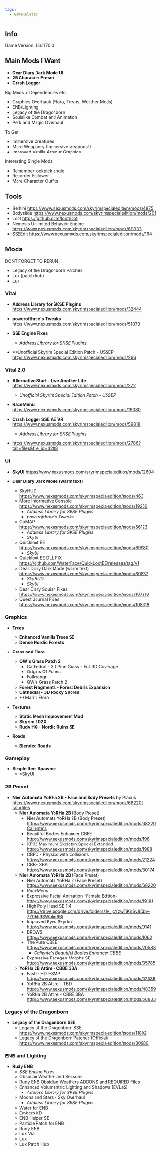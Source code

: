 ```yaml
---
tags:
  - GameRelated
---
```


## Info
Game Version: 1.6.1170.0

## Main Mods I Want
- **Dear Diary Dark Mode UI**
- **2B Character Preset**
- **Crash Logger**

Big Mods + Dependencies etc
- Graphics Overhauk (Flora, Towns, Weather Mods)
- ENB/Lighting
- Legacy of the Dragonborn
- Soulslike Combat and Animation
- Perk and Magic Overhaul


To Get
- Immersive Creatures
- More Weaponry (Immersive weapons?)
- Improved Vanilla Armour Graphics

Interesting Single Mods
- Remember lockpick angle
- Recorder Follower
- More Character Outfits

## Tools
- Bethini
  https://www.nexusmods.com/skyrimspecialedition/mods/4875
- Bodyslide
  https://www.nexusmods.com/skyrimspecialedition/mods/201
- Loot
  https://github.com/loot/loot
- Nemesis Unlimited Behavior Engine
  https://www.nexusmods.com/skyrimspecialedition/mods/60033
- SSEEdit
  https://www.nexusmods.com/skyrimspecialedition/mods/164

## Mods

DONT FORGET TO RERUN
- Legacy of the Dragonborn Patches
- Lux (patch hub)
- Lux

### Vital
- **Address Library for SKSE Plugins**
  https://www.nexusmods.com/skyrimspecialedition/mods/32444

- **powerofthree's Tweaks**
  https://www.nexusmods.com/skyrimspecialedition/mods/51073

- **SSE Engine Fixes**
	- *Address Library for SKSE Plugins*

- **Unofficial Skyrim Special Edition Patch - USSEP
  https://www.nexusmods.com/skyrimspecialedition/mods/266

### Vital 2.0
- **Alternative Start - Live Another Life**
  https://www.nexusmods.com/skyrimspecialedition/mods/272
	- *Unofficial Skyrim Special Edition Patch - USSEP*

- **RaceMenu**
  https://www.nexusmods.com/skyrimspecialedition/mods/19080

- **Crash Logger SSE AE VR**
  https://www.nexusmods.com/skyrimspecialedition/mods/59818
	- *Address Library for SKSE Plugins*

- https://www.nexusmods.com/skyrimspecialedition/mods/2786?tab=files&file_id=4208
### UI
- **SkyUI**
  https://www.nexusmods.com/skyrimspecialedition/mods/12604

- **Dear Diary Dark Mode (warm text)**
	- SkyHUD
	  https://www.nexusmods.com/skyrimspecialedition/mods/463
	- More Informative Console
	  https://www.nexusmods.com/skyrimspecialedition/mods/19250
		- *Address Library for SKSE Plugins*
		- *powerofthree's Tweaks*
	- CoMAP
	  https://www.nexusmods.com/skyrimspecialedition/mods/56123
		- *Address Library for SKSE Plugins*
		- *SkyUI*
	- Quickloot EE
	  https://www.nexusmods.com/skyrimspecialedition/mods/69980
		- *SkyUI*
	- Quickloot EE DLL FIX
	  https://github.com/WaterFace/QuickLootEE/releases/tag/v1
	- Dear Diary Dark Mode (warm text)
	  https://www.nexusmods.com/skyrimspecialedition/mods/60837
		- *SkyHUD*
		- *SkyUI*
	- Dear Diary Squish Fixes
	  https://www.nexusmods.com/skyrimspecialedition/mods/107216
	- Quest Journal Fixes
	  https://www.nexusmods.com/skyrimspecialedition/mods/108618


### Graphics
- **Trees**
	- **Enhanced Vanilla Trees SE**
	- **Dense Nordic Forests**

- **Grass and Flora**
	- **QW's Grass Patch 2**
		- Cathedral - 3D Pine Grass - Full 3D Coverage
		- Origins Of Forest
		- Folkvangr
		- QW's Grass Patch 2
	- **Forest Fragments - Forest Debris Expansion**
	- **Cathedral - 3D Rocky Shores**
	- **Mari's Flora

- **Textures**
	- **Static Mesh Improvement Mod**
	- **Skyrim 202X**
	- **Rudy HQ - Nordic Ruins SE**

- **Roads**
	- **Blended Roads**

### Gameplay
- **Simple Item Spawner**
	- *SkyUI

### 2B Preset
- **Nier Automata YoRHa 2B - Face and Body Presets** by Praxus
  https://www.nexusmods.com/skyrimspecialedition/mods/68220?tab=files
	- **Nier Automata YoRHa 2B** (Body Preset)
		- Nier Automata YoRHa 2B (Body Preset)
		  https://www.nexusmods.com/skyrimspecialedition/mods/68220Caliente's
		-  Beautiful Bodies Enhancer CBBE
		  https://www.nexusmods.com/skyrimspecialedition/mods/198
		- XP32 Maximum Skeleton Special Extended
		  https://www.nexusmods.com/skyrimspecialedition/mods/1988
		- CBPC - Physics with Collisions
		  https://www.nexusmods.com/skyrimspecialedition/mods/21224
		- CBBE 3BA
		  https://www.nexusmods.com/skyrimspecialedition/mods/30174
	- **Nier Automata YoRHa 2B** (Face Preset)
		- Nier Automata YoRHa 2 (Face Preset)
		  https://www.nexusmods.com/skyrimspecialedition/mods/68220
		- *RaceMenu*
		- Expressive Facial Animation -Female Edition-
		  https://www.nexusmods.com/skyrimspecialedition/mods/19181
		- High Poly Head SE 1.4
		  https://drive.google.com/drive/folders/1V_jcYzwTiKnSv8Dbv-7Z0hh9SWbkn6Bi
		- Improved Eyes Skyrim
		  https://www.nexusmods.com/skyrimspecialedition/mods/9141
		- BROWS
		  https://www.nexusmods.com/skyrimspecialedition/mods/1062
		- The Pure CBBE
		  https://www.nexusmods.com/skyrimspecialedition/mods/20583
			- *Caliente's Beautiful Bodies Enhancer CBBE*
		- Expressive Facegen Morphs SE
		  https://www.nexusmods.com/skyrimspecialedition/mods/35785
	- **YoRHa 2B Attire - CBBE 3BA**
		- Faster HDT-SMP
		  https://www.nexusmods.com/skyrimspecialedition/mods/57339
		- YoRHa 2B Attire - TBD
		  https://www.nexusmods.com/skyrimspecialedition/mods/48359
		- YoRHa 2B Attire - CBBE 3BA
		  https://www.nexusmods.com/skyrimspecialedition/mods/50833

### Legacy of the Dragonborn
- **Legacy of the Dragonborn SSE**
	- Legacy of the Dragonborn SSE
	  https://www.nexusmods.com/skyrimspecialedition/mods/11802
	- Legacy of the Dragonborn Patches (Official)
	  https://www.nexusmods.com/skyrimspecialedition/mods/30980

### ENB and Lighting
- **Rudy ENB**
	- *SSE Engine Fixes*
	- Obsidian Weather and Seasons
	- Rudy ENB Obsidian Weathers ADDONS and REQUiRED Files
	- Enhanced Volumentric Lighting and Shadows (EVLaS)
		- *Address Library for SKSE Plugins*
	- Moons and Stars - Sky Overhaul
		- *Address Library for SKSE Plugins*
	- Water for ENB
	- Embers XD
	- ENB Helper SE
	- Particle Patch for ENB
	- Rudy ENB
	- Lux Via
	- Lux
	- Lux Patch Hub